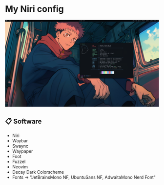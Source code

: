 # My Niri config

![1](https://raw.githubusercontent.com/roidm/niri-config/main/pics/1.png "Image 1")

## 📋 Software

- Niri 
- Waybar
- Swaync
- Waypaper
- Foot
- Fuzzel
- Neovim
- Decay Dark Colorscheme
- Fonts -> "JetBrainsMono NF, UbuntuSans NF, AdwaitaMono Nerd Font"
